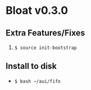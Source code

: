 # Bloat v0.3.0

## Extra Features/Fixes
1. `$ source init-bootstrap`

## Install to disk
- `$ bash ~/aui/fifo`
